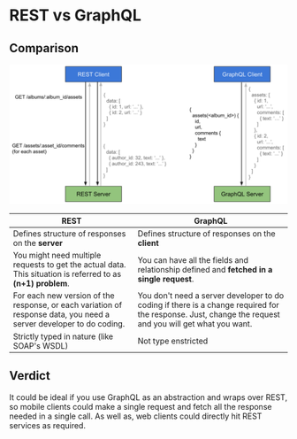 # REST vs GraphQL

## Comparison

<img src="attachments/387177950/387177257.png" width="800"/><br/>

|REST|GraphQL|
|-----|------|
|Defines structure of responses on the **server**|Defines structure of responses on the **client**|
|You might need multiple requests to get the actual data. This situation is referred to as **(n+1) problem**. |You can have all the fields and relationship defined and **fetched in a single request**.|
|For each new version of the response, or each variation of response data, you need a server developer to do coding.|You don't need a server developer to do coding if there is a change required for the response. Just, change the request and you will get what you want.|
|Strictly typed in nature (like SOAP's WSDL)|Not type enstricted|

## Verdict

It could be ideal if you use GraphQL as an abstraction and wraps over REST, so mobile clients could make a single request and fetch all the response needed in a single call. As well as, web clients could directly hit REST services as required.
